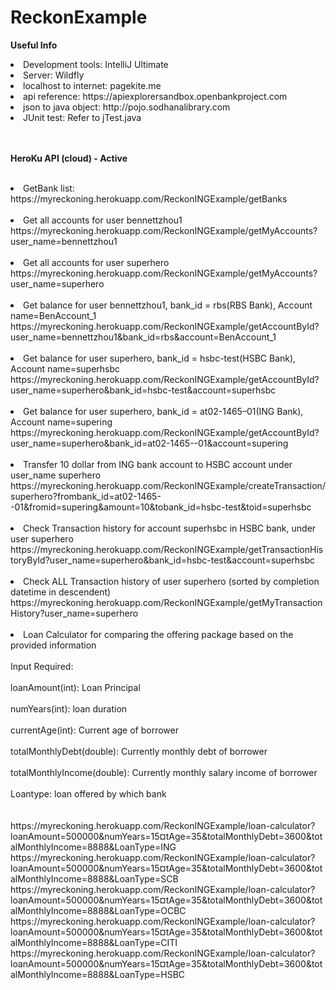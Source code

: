 # ReckonExample

<b>Useful Info</b>

<li>Development tools: IntelliJ Ultimate</li>

<li>Server: Wildfly</li>

<li>localhost to internet: pagekite.me</li>

<li>api reference: https://apiexplorersandbox.openbankproject.com</li>

<li>json to java object: http://pojo.sodhanalibrary.com</li>

<li>JUnit test: Refer to jTest.java</li>



<br/>
<br/>

<b>HeroKu API (cloud) - Active</b>
<br/>
<br/>
<li>GetBank list:</li>
https://myreckoning.herokuapp.com/ReckonINGExample/getBanks
<br/>
<br/>
<li>Get all accounts for user bennettzhou1</li>
https://myreckoning.herokuapp.com/ReckonINGExample/getMyAccounts?user_name=bennettzhou1
<br/>
<br/>
<li>Get all accounts for user superhero</li>
https://myreckoning.herokuapp.com/ReckonINGExample/getMyAccounts?user_name=superhero
<br/>
<br/>
<li>Get balance for user bennettzhou1, bank_id = rbs(RBS Bank), Account name=BenAccount_1</li>
https://myreckoning.herokuapp.com/ReckonINGExample/getAccountById?user_name=bennettzhou1&bank_id=rbs&account=BenAccount_1
<br/>
<br/>
<li>Get balance for user superhero, bank_id = hsbc-test(HSBC Bank), Account name=superhsbc</li>
https://myreckoning.herokuapp.com/ReckonINGExample/getAccountById?user_name=superhero&bank_id=hsbc-test&account=superhsbc
<br/>
<br/>
<li>Get balance for user superhero, bank_id = at02-1465–01(ING Bank), Account name=supering</li>
https://myreckoning.herokuapp.com/ReckonINGExample/getAccountById?user_name=superhero&bank_id=at02-1465--01&account=supering
<br/>
<br/>

<li>Transfer 10 dollar from ING bank account to HSBC account under user_name superhero</li>
https://myreckoning.herokuapp.com/ReckonINGExample/createTransaction/superhero?frombank_id=at02-1465--01&fromid=supering&amount=10&tobank_id=hsbc-test&toid=superhsbc
<br/>
<br/>

<li>Check Transaction history for account superhsbc in HSBC bank, under user superhero</li>
https://myreckoning.herokuapp.com/ReckonINGExample/getTransactionHistoryById?user_name=superhero&bank_id=hsbc-test&account=superhsbc
<br/>
<br/>

<li>Check ALL Transaction history of user superhero (sorted by completion datetime in descendent)</li>
https://myreckoning.herokuapp.com/ReckonINGExample/getMyTransactionHistory?user_name=superhero
<br/>
<br/>
<li>Loan Calculator for comparing the offering package based on the provided information
<br/>
<br/>
Input Required:<br/>
<br/>
loanAmount(int): Loan Principal<br/>
<br/>
numYears(int): loan duration<br/>
<br/>
currentAge(int): Current age of borrower<br/>
<br/>
totalMonthlyDebt(double): Currently monthly debt of borrower<br/>
<br/>
totalMonthlyIncome(double): Currently monthly salary income of borrower<br/>
<br/>
Loantype: loan offered by which bank<br/>
<br/>
<br/>
https://myreckoning.herokuapp.com/ReckonINGExample/loan-calculator?loanAmount=500000&numYears=15&currentAge=35&totalMonthlyDebt=3600&totalMonthlyIncome=8888&LoanType=ING
<br/>
https://myreckoning.herokuapp.com/ReckonINGExample/loan-calculator?loanAmount=500000&numYears=15&currentAge=35&totalMonthlyDebt=3600&totalMonthlyIncome=8888&LoanType=SCB
<br/>
https://myreckoning.herokuapp.com/ReckonINGExample/loan-calculator?loanAmount=500000&numYears=15&currentAge=35&totalMonthlyDebt=3600&totalMonthlyIncome=8888&LoanType=OCBC
<br/>
https://myreckoning.herokuapp.com/ReckonINGExample/loan-calculator?loanAmount=500000&numYears=15&currentAge=35&totalMonthlyDebt=3600&totalMonthlyIncome=8888&LoanType=CITI
<br/>
https://myreckoning.herokuapp.com/ReckonINGExample/loan-calculator?loanAmount=500000&numYears=15&currentAge=35&totalMonthlyDebt=3600&totalMonthlyIncome=8888&LoanType=HSBC



